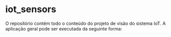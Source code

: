 # iot_sensors

O repositório contém todo o conteúdo do projeto de visão do sistema IoT. A aplicação geral pode ser executada da seguinte forma:

